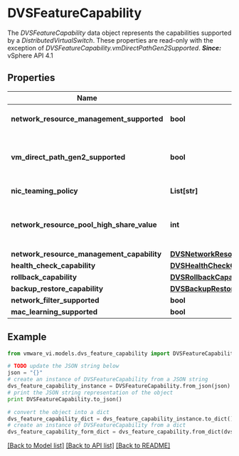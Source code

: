 # DVSFeatureCapability

The *DVSFeatureCapability* data object represents the capabilities supported by a *DistributedVirtualSwitch*.  These properties are read-only with the exception of *DVSFeatureCapability.vmDirectPathGen2Supported*.  ***Since:*** vSphere API 4.1 

## Properties
Name | Type | Description | Notes
------------ | ------------- | ------------- | -------------
**network_resource_management_supported** | **bool** | Deprecated as of vSphere API 5.0, use &lt;code&gt;networkResourceManagementCapability&lt;/code&gt;.*DVSNetworkResourceManagementCapability.networkResourceManagementSupported*.  Indicates whether network I/O control is supported on the vSphere Distributed Switch.  ***Since:*** vSphere API 4.1  | 
**vm_direct_path_gen2_supported** | **bool** | Deprecated as of vSphere API 8.0. VMDirectPath Gen 2 is no longer supported and there is no replacement.  Indicates whether VMDirectPath Gen 2 is supported on the distributed virtual switch.  See *HostCapability*.*HostCapability.vmDirectPathGen2Supported* and *PhysicalNic*.*PhysicalNic.vmDirectPathGen2Supported*.  For a third-party distributed switch implementation, you can specify this property during switch creation or when you call the *DistributedVirtualSwitch.UpdateDvsCapability* method.  VMDirectPath Gen 2 is supported in vSphere Distributed Switch Version 4.1 or later.  ***Since:*** vSphere API 4.1  | [optional] 
**nic_teaming_policy** | **List[str]** | The available teaming modes for the vSphere Distributed Switch.  The value can be one or more of *DistributedVirtualSwitchNicTeamingPolicyMode_enum*.  ***Since:*** vSphere API 4.1  | [optional] 
**network_resource_pool_high_share_value** | **int** | Deprecated as of vSphere API 5.0, use &lt;code&gt;networkResourceManagementCapability&lt;/code&gt;.*DVSNetworkResourceManagementCapability.networkResourcePoolHighShareValue*.  This is the value for *high* in *DVSNetworkResourcePoolAllocationInfo.shares*.  This implicitly defines the legal range of share values to be between 1 and this. This also defines values for other level types, such as *normal* being one half of this value and *low* being one fourth of this value.  ***Since:*** vSphere API 4.1  | [optional] 
**network_resource_management_capability** | [**DVSNetworkResourceManagementCapability**](DVSNetworkResourceManagementCapability.md) |  | [optional] 
**health_check_capability** | [**DVSHealthCheckCapability**](DVSHealthCheckCapability.md) |  | [optional] 
**rollback_capability** | [**DVSRollbackCapability**](DVSRollbackCapability.md) |  | [optional] 
**backup_restore_capability** | [**DVSBackupRestoreCapability**](DVSBackupRestoreCapability.md) |  | [optional] 
**network_filter_supported** | **bool** | Indicates whether Network Filter feature is supported in vSphere Distributed Switch.  ***Since:*** vSphere API 5.5  | [optional] 
**mac_learning_supported** | **bool** | Indicates whether MAC learning feature is supported in vSphere Distributed Switch.  ***Since:*** vSphere API 6.7  | [optional] 

## Example

```python
from vmware_vi.models.dvs_feature_capability import DVSFeatureCapability

# TODO update the JSON string below
json = "{}"
# create an instance of DVSFeatureCapability from a JSON string
dvs_feature_capability_instance = DVSFeatureCapability.from_json(json)
# print the JSON string representation of the object
print DVSFeatureCapability.to_json()

# convert the object into a dict
dvs_feature_capability_dict = dvs_feature_capability_instance.to_dict()
# create an instance of DVSFeatureCapability from a dict
dvs_feature_capability_form_dict = dvs_feature_capability.from_dict(dvs_feature_capability_dict)
```
[[Back to Model list]](../README.md#documentation-for-models) [[Back to API list]](../README.md#documentation-for-api-endpoints) [[Back to README]](../README.md)


